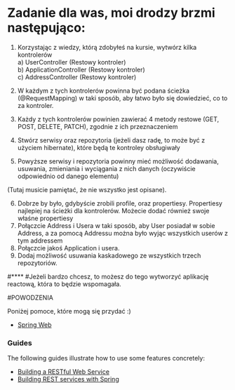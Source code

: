 # Zadanie dla was, moi drodzy brzmi następująco:

1. Korzystając z wiedzy, którą zdobyłeś na kursie, wytwórz kilka kontrolerów   
a) UserController (Restowy kontroler)   
b) ApplicationController (Restowy kontroler)  
c) AddressController (Restowy kontroler)

2. W każdym z tych kontrolerów powinna być podana ścieżka (@RequestMapping) w taki sposób, aby łatwo było się dowiedzieć, co to za kontroler.
3. Każdy z tych kontrolerów powinien zawierać 4 metody restowe (GET, POST, DELETE, PATCH), zgodnie z ich przeznaczeniem
4. Stwórz serwisy oraz repozytoria (jeżeli dasz radę, to może być z użyciem hibernate), które będą te kontroley obsługiwały
5. Powyższe serwisy i repozytoria powinny mieć możliwość dodawania, usuwania, zmieniania i wyciągania z nich danych (oczywiście odpowiednio od danego elementu)

(Tutaj musicie pamiętać, że nie wszystko jest opisane).

6. Dobrze by było, gdybyście zrobili profile, oraz propertiesy. Propertiesy najlepiej na ścieżki dla kontrolerów. Możecie dodać również swoje właśne propertiesy
7. Połączcie Address i Usera w taki sposób, aby User posiadał w sobie Address, a za pomocą Addressu można było wyjąc wszystkich userów z tym addressem
8. Połączcie jakoś Application i usera.
9. Dodaj możliwość usuwania kaskadowego ze wszystkich trzech repozytoriów.


#****
#Jeżeli bardzo chcesz, to możesz do tego wytworzyć aplikację reactową, która to będzie wspomagała.

#POWODZENIA

Poniżej pomoce, które mogą się przydać :)
* [Spring Web](https://docs.spring.io/spring-boot/docs/2.5.0/reference/htmlsingle/#boot-features-developing-web-applications)

### Guides

The following guides illustrate how to use some features concretely:

* [Building a RESTful Web Service](https://spring.io/guides/gs/rest-service/)
* [Building REST services with Spring](https://spring.io/guides/tutorials/bookmarks/)

